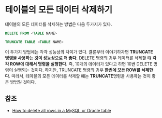 # 테이블의 모든 데이터 삭제하기

테이블의 모든 데이터를 삭제하는 방법은 다음 두가지가 있다.

```sql
DELETE FROM <TABLE NAME>
```

```sql
TRUNCATE TABLE <TABLE NAME>
```

이 두가지 방법에는 각각 성능상의 차이가 있다. 결론부터 이야기하자면 **TRUNCATE 명령을 사용하는 것이 성능상으로 더 좋다.**
DELETE 명령의 경우 데이터를 삭제할 떄 **각각 ROW에 대해서 명령을 실행한다.** 즉, 10개의 데이터가 있다고 하면 10번 DELETE 명령이 실행되는 것이다. 하지만, TRUNCATE 명령의 경우 **한번에 모든 ROW를 삭제한다.**
따라서, 테이블의 모든 데이터를 삭제할 떄는 **TRUNCATE**명령을 사용하는 것이 좋은 방법일 것이다. 

## 참조

* [How to delete all rows in a MySQL or Oracle table](http://notes.jerzygangi.com/how-to-delete-all-rows-in-a-mysql-or-oracle-table/)
